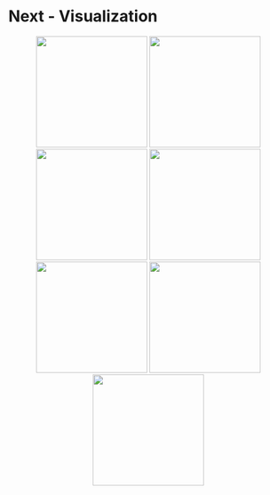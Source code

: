 # Next - Visualization

<div align="center">
  <div style="">
      <img src="images/VIRAT_S_040000_08_001084_001190.crop.gif" height="200px" />
      <img src="images/VIRAT_S_040100_06_000767_000988.crop.gif" height="200px" />
      <img src="images/VIRAT_S_000007.crop.gif" height="200px" />
      <img src="images/VIRAT_S_040100_08_001103_001181.crop.gif" height="200px" />
      <img src="images/VIRAT_S_040101_05_000722_001547.crop.gif" height="200px" />
      <img src="images/VIRAT_S_040102_06_000849_000908.crop.gif" height="200px" />
      <img src="images/VIRAT_S_050000_08_001235_001295.crop.gif" height="200px" />
  </div>
</div>
